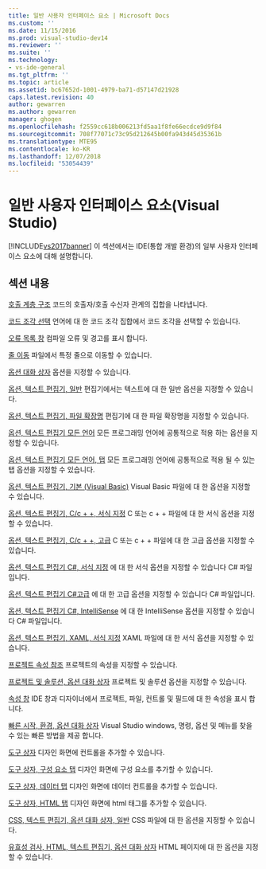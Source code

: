 ```yaml
---
title: 일반 사용자 인터페이스 요소 | Microsoft Docs
ms.custom: ''
ms.date: 11/15/2016
ms.prod: visual-studio-dev14
ms.reviewer: ''
ms.suite: ''
ms.technology:
- vs-ide-general
ms.tgt_pltfrm: ''
ms.topic: article
ms.assetid: bc67652d-1001-4979-ba71-d57147d21928
caps.latest.revision: 40
author: gewarren
ms.author: gewarren
manager: ghogen
ms.openlocfilehash: f2559cc618b006213fd5aa1f8fe66ecdce9d9f84
ms.sourcegitcommit: 708f77071c73c95d212645b00fa943d45d35361b
ms.translationtype: MTE95
ms.contentlocale: ko-KR
ms.lasthandoff: 12/07/2018
ms.locfileid: "53054439"
---
```

# <a name="general-user-interface-elements-visual-studio"></a>일반 사용자 인터페이스 요소(Visual Studio)
[!INCLUDE[vs2017banner](../../includes/vs2017banner.md)]
이 섹션에서는 IDE(통합 개발 환경)의 일부 사용자 인터페이스 요소에 대해 설명합니다.

## <a name="in-this-section"></a>섹션 내용
 [호출 계층 구조](../../ide/reference/call-hierarchy.md) 코드의 호출자/호출 수신자 관계의 집합을 나타냅니다.

 [코드 조각 선택](../../ide/reference/code-snippet-picker.md) 언어에 대 한 코드 조각 집합에서 코드 조각을 선택할 수 있습니다.

 [오류 목록 창](../../ide/reference/error-list-window.md) 컴파일 오류 및 경고를 표시 합니다.

 [줄 이동](../../ide/reference/go-to-line.md) 파일에서 특정 줄으로 이동할 수 있습니다.

 [옵션 대화 상자](../../ide/reference/options-dialog-box-visual-studio.md) 옵션을 지정할 수 있습니다.

 [옵션, 텍스트 편집기, 일반](../../ide/reference/options-text-editor-general.md) 편집기에서는 텍스트에 대 한 일반 옵션을 지정할 수 있습니다.

 [옵션, 텍스트 편집기, 파일 확장명](../../ide/reference/options-text-editor-file-extension.md) 편집기에 대 한 파일 확장명을 지정할 수 있습니다.

 [옵션, 텍스트 편집기 모든 언어](../../ide/reference/options-text-editor-all-languages.md) 모든 프로그래밍 언어에 공통적으로 적용 하는 옵션을 지정할 수 있습니다.

 [옵션, 텍스트 편집기 모든 언어, 탭](../../ide/reference/options-text-editor-all-languages-tabs.md) 모든 프로그래밍 언어에 공통적으로 적용 될 수 있는 탭 옵션을 지정할 수 있습니다.

 [옵션, 텍스트 편집기, 기본 (Visual Basic)](../../ide/reference/options-text-editor-basic-visual-basic.md) Visual Basic 파일에 대 한 옵션을 지정할 수 있습니다.

 [옵션, 텍스트 편집기, C/c + +, 서식 지정](../../ide/reference/options-text-editor-c-cpp-formatting.md) C 또는 c + + 파일에 대 한 서식 옵션을 지정할 수 있습니다.

 [옵션, 텍스트 편집기, C/c + +, 고급](../../ide/reference/options-text-editor-c-cpp-advanced.md) C 또는 c + + 파일에 대 한 고급 옵션을 지정할 수 있습니다.

 [옵션, 텍스트 편집기 C#, 서식 지정](../../ide/reference/options-text-editor-csharp-formatting.md) 에 대 한 서식 옵션을 지정할 수 있습니다 C# 파일입니다.

 [옵션, 텍스트 편집기 C#고급](../../ide/reference/options-text-editor-csharp-advanced.md) 에 대 한 고급 옵션을 지정할 수 있습니다 C# 파일입니다.

 [옵션, 텍스트 편집기 C#, IntelliSense](../../ide/reference/options-text-editor-csharp-intellisense.md) 에 대 한 IntelliSense 옵션을 지정할 수 있습니다 C# 파일입니다.

 [옵션, 텍스트 편집기, XAML, 서식 지정](../../ide/reference/options-text-editor-xaml-formatting.md) XAML 파일에 대 한 서식 옵션을 지정할 수 있습니다.

 [프로젝트 속성 참조](../../ide/reference/project-properties-reference.md) 프로젝트의 속성을 지정할 수 있습니다.

 [프로젝트 및 솔루션, 옵션 대화 상자](../../ide/reference/projects-and-solutions-options-dialog-box.md) 프로젝트 및 솔루션 옵션을 지정할 수 있습니다.

 [속성 창](../../ide/reference/properties-window.md) IDE 창과 디자이너에서 프로젝트, 파일, 컨트롤 및 필드에 대 한 속성을 표시 합니다.

 [빠른 시작, 환경, 옵션 대화 상자](../../ide/reference/quick-launch-environment-options-dialog-box.md) Visual Studio windows, 명령, 옵션 및 메뉴를 찾을 수 있는 빠른 방법을 제공 합니다.

 [도구 상자](../../ide/reference/toolbox.md) 디자인 화면에 컨트롤을 추가할 수 있습니다.

 [도구 상자, 구성 요소 탭](../../ide/reference/toolbox-components-tab.md) 디자인 화면에 구성 요소를 추가할 수 있습니다.

 [도구 상자, 데이터 탭](../../ide/reference/toolbox-data-tab.md) 디자인 화면에 데이터 컨트롤을 추가할 수 있습니다.

 [도구 상자, HTML 탭](../../ide/reference/toolbox-html-tab.md) 디자인 화면에 html 태그를 추가할 수 있습니다.

 [CSS, 텍스트 편집기, 옵션 대화 상자, 일반](http://msdn.microsoft.com/library/b33a7617-e69d-4a11-938e-2e218a34a10c) CSS 파일에 대 한 옵션을 지정할 수 있습니다.

 [유효성 검사, HTML, 텍스트 편집기, 옵션 대화 상자](http://msdn.microsoft.com/library/9c24ecfe-263e-4bf1-88de-d01be3992863) HTML 페이지에 대 한 옵션을 지정할 수 있습니다.